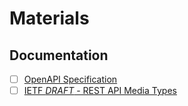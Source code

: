 # Materials

## Documentation
- [ ] [OpenAPI Specification](https://spec.openapis.org/oas/latest.html)
- [ ] [IETF *DRAFT* - REST API Media Types](https://www.ietf.org/archive/id/draft-ietf-httpapi-rest-api-mediatypes-05.html)
